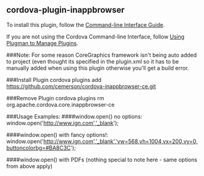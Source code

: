 cordova-plugin-inappbrowser
-----------------------------
To install this plugin, follow the [Command-line Interface Guide](http://cordova.apache.org/docs/en/edge/guide_cli_index.md.html#The%20Command-line%20Interface).

If you are not using the Cordova Command-line Interface, follow [Using Plugman to Manage Plugins](http://cordova.apache.org/docs/en/edge/guide_plugin_ref_plugman.md.html).

###Note:
For some reason CoreGraphics framework isn't being auto added to project (even thought its specified in the plugin.xml so it has to be manually added when using this plugin otherwise you'll get a build error.

###Install Plugin
cordova plugins add https://github.com/cemerson/cordova-inappbrowser-ce.git

###Remove Plugin
cordova plugins rm org.apache.cordova.core.inappbrowser-ce

###Usage Examples:
####window.open() no options:
    window.open('http://www.ign.com','_blank');

####window.open() with fancy options!:
    window.open('http://www.ign.com','_blank','vw=568,vh=1004,vx=200,vy=0,buttoncolorbg=#BA8C3C');

####window.open() with PDFs
    (nothing special to note here - same options from above apply)